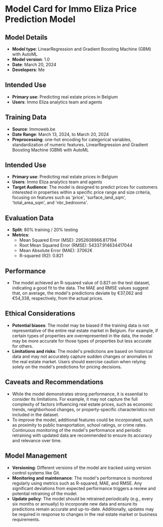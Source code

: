 # Model Card for Immo Eliza Price Prediction Model

## Model Details
- **Model type**: LinearRegression and Gradient Boosting Machine (GBM) with AutoML 
- **Model version**: 1.0
- **Date**: March 20, 2024
- **Developers**: Me

## Intended Use
- **Primary use**: Predicting real estate prices in Belgium
- **Users**: Immo Eliza analytics team and agents

## Training Data
- **Source**: Immoweb.be
- **Date Range**: March 13, 2024, to March 20, 2024
- **Preprocessing**: one-hot encoding for categorical variables, standardization of numeric features, LinearRegression and Gradient Boosting Machine (GBM) with AutoML 

## Intended Use
- **Primary use**: Predicting real estate prices in Belgium
- **Users**: Immo Eliza analytics team and agents
- **Target Audience**: The model is designed to predict prices for customers interested in properties within a specific price range and size criteria, focusing on features such as 'price', 'surface_land_sqm', 'total_area_sqm', and 'nbr_bedrooms'.

## Evaluation Data
- **Split**: 80% training / 20% testing
- **Metrics**:
  - Mean Squared Error (MSE): 2952608966.817194
  - Root Mean Squared Error (RMSE): 54337.914634417044
  - Mean Absolute Error (MAE): 37062€
  - R-squared (R2): 0.821


## Performance
- The model achieved an R-squared value of 0.821 on the test dataset, indicating a good fit to the data. The MAE and RMSE values suggest that, on average, the model's predictions deviate by €37,062 and €54,338, respectively, from the actual prices.

## Ethical Considerations
- **Potential biases**: The model may be biased if the training data is not representative of the entire real estate market in Belgium. For example, if certain types of properties are overrepresented in the data, the model may be more accurate for those types of properties but less accurate for others.
- **Limitations and risks**: The model's predictions are based on historical data and may not accurately capture sudden changes or anomalies in the real estate market. Users should exercise caution when relying solely on the model's predictions for pricing decisions.

## Caveats and Recommendations
- While the model demonstrates strong performance, it is essential to consider its limitations. For example, it may not capture the full complexity of factors influencing real estate prices, such as economic trends, neighborhood changes, or property-specific characteristics not included in the dataset.
- To improve the model, additional features could be incorporated, such as proximity to public transportation, school ratings, or crime rates. Continuous monitoring of the model's performance and periodic retraining with updated data are recommended to ensure its accuracy and relevance over time.

## Model Management
- **Versioning**: Different versions of the model are tracked using version control systems like Git.
- **Monitoring and maintenance**: The model's performance is monitored regularly using metrics such as R-squared, MAE, and RMSE. Any significant deviations from expected performance triggers a review and potential retraining of the model.
- **Update policy**: The model should be retrained periodically (e.g., every six months or annually) to incorporate new data and ensure its predictions remain accurate and up-to-date. Additionally, updates may be required in response to changes in the real estate market or business requirements.
